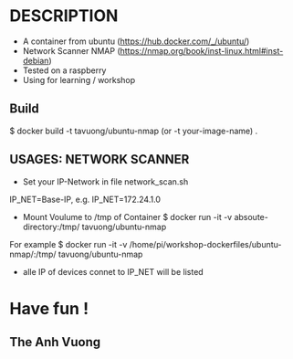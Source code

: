 DESCRIPTION
===========
- A container from ubuntu (https://hub.docker.com/_/ubuntu/)
- Network Scanner NMAP (https://nmap.org/book/inst-linux.html#inst-debian)
- Tested on a raspberry
- Using for learning / workshop 


Build
-----
$ docker build -t tavuong/ubuntu-nmap (or -t your-image-name) .

USAGES: NETWORK SCANNER
-----------------------
* Set your IP-Network in file network_scan.sh

 IP_NET=Base-IP, e.g. IP_NET=172.24.1.0

* Mount Voulume to /tmp of Container
$ docker run -it -v absoute-directory:/tmp/ tavuong/ubuntu-nmap

For example 
$ docker run -it -v /home/pi/workshop-dockerfiles/ubuntu-nmap/:/tmp/ tavuong/ubuntu-nmap

* alle IP of devices connet to IP_NET will be listed

Have fun !
==========
The Anh Vuong
-------------
